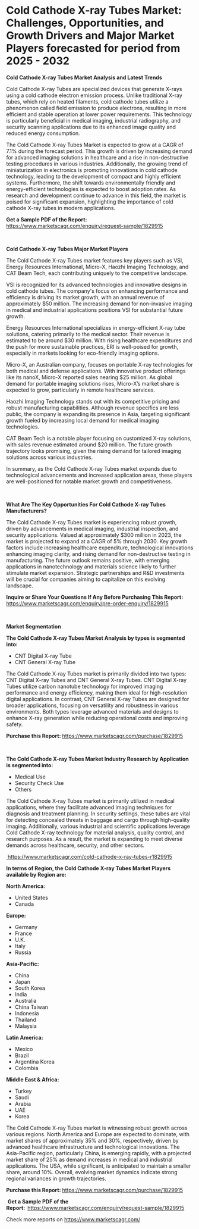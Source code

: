 <p><h1>Cold Cathode X-ray Tubes Market: Challenges, Opportunities, and Growth Drivers and Major Market Players forecasted for period from 2025 - 2032</h1></p><p><strong>Cold Cathode X-ray Tubes Market Analysis and Latest Trends</strong></p>
<p><p>Cold Cathode X-ray Tubes are specialized devices that generate X-rays using a cold cathode electron emission process. Unlike traditional X-ray tubes, which rely on heated filaments, cold cathode tubes utilize a phenomenon called field emission to produce electrons, resulting in more efficient and stable operation at lower power requirements. This technology is particularly beneficial in medical imaging, industrial radiography, and security scanning applications due to its enhanced image quality and reduced energy consumption.</p><p>The Cold Cathode X-ray Tubes Market is expected to grow at a CAGR of 7.1% during the forecast period. This growth is driven by increasing demand for advanced imaging solutions in healthcare and a rise in non-destructive testing procedures in various industries. Additionally, the growing trend of miniaturization in electronics is promoting innovations in cold cathode technology, leading to the development of compact and highly efficient systems. Furthermore, the shift towards environmentally friendly and energy-efficient technologies is expected to boost adoption rates. As research and development continue to advance in this field, the market is poised for significant expansion, highlighting the importance of cold cathode X-ray tubes in modern applications.</p></p>
<p><strong>Get a Sample PDF of the Report:&nbsp;</strong> <a href="https://www.marketscagr.com/enquiry/request-sample/1829915?utm_campaign=2652&utm_medium=2&utm_source=Github&utm_content=ia&utm_term=28022025&utm_id=cold-cathode-x-ray-tubes">https://www.marketscagr.com/enquiry/request-sample/1829915</a></p>
<p>&nbsp;</p>
<p><strong>Cold Cathode X-ray Tubes Major Market Players</strong></p>
<p><p>The Cold Cathode X-ray Tubes market features key players such as VSI, Energy Resources International, Micro-X, Haozhi Imaging Technology, and CAT Beam Tech, each contributing uniquely to the competitive landscape.</p><p>VSI is recognized for its advanced technologies and innovative designs in cold cathode tubes. The company's focus on enhancing performance and efficiency is driving its market growth, with an annual revenue of approximately $50 million. The increasing demand for non-invasive imaging in medical and industrial applications positions VSI for substantial future growth.</p><p>Energy Resources International specializes in energy-efficient X-ray tube solutions, catering primarily to the medical sector. Their revenue is estimated to be around $30 million. With rising healthcare expenditures and the push for more sustainable practices, ERI is well-poised for growth, especially in markets looking for eco-friendly imaging options.</p><p>Micro-X, an Australian company, focuses on portable X-ray technologies for both medical and defense applications. With innovative product offerings like its nanoX, Micro-X reported sales nearing $25 million. As global demand for portable imaging solutions rises, Micro-X’s market share is expected to grow, particularly in remote healthcare services.</p><p>Haozhi Imaging Technology stands out with its competitive pricing and robust manufacturing capabilities. Although revenue specifics are less public, the company is expanding its presence in Asia, targeting significant growth fueled by increasing local demand for medical imaging technologies.</p><p>CAT Beam Tech is a notable player focusing on customized X-ray solutions, with sales revenue estimated around $20 million. The future growth trajectory looks promising, given the rising demand for tailored imaging solutions across various industries.</p><p>In summary, as the Cold Cathode X-ray Tubes market expands due to technological advancements and increased application areas, these players are well-positioned for notable market growth and competitiveness.</p></p>
<p>&nbsp;</p>
<p><strong>What Are The Key Opportunities For Cold Cathode X-ray Tubes Manufacturers?</strong></p>
<p><p>The Cold Cathode X-ray Tubes market is experiencing robust growth, driven by advancements in medical imaging, industrial inspection, and security applications. Valued at approximately $300 million in 2023, the market is projected to expand at a CAGR of 5% through 2030. Key growth factors include increasing healthcare expenditure, technological innovations enhancing imaging clarity, and rising demand for non-destructive testing in manufacturing. The future outlook remains positive, with emerging applications in nanotechnology and materials science likely to further stimulate market expansion. Strategic partnerships and R&D investments will be crucial for companies aiming to capitalize on this evolving landscape.</p></p>
<p><strong>Inquire or Share Your Questions If Any Before Purchasing This Report:</strong> <a href="https://www.marketscagr.com/enquiry/pre-order-enquiry/1829915?utm_campaign=2652&utm_medium=2&utm_source=Github&utm_content=ia&utm_term=28022025&utm_id=cold-cathode-x-ray-tubes">https://www.marketscagr.com/enquiry/pre-order-enquiry/1829915</a></p>
<p>&nbsp;</p>
<p><strong>Market Segmentation</strong></p>
<p><strong>The Cold Cathode X-ray Tubes Market Analysis by types is segmented into:</strong></p>
<p><ul><li>CNT Digital X-ray Tube</li><li>CNT General X-ray Tube</li></ul></p>
<p><p>The Cold Cathode X-ray Tubes market is primarily divided into two types: CNT Digital X-ray Tubes and CNT General X-ray Tubes. CNT Digital X-ray Tubes utilize carbon nanotube technology for improved imaging performance and energy efficiency, making them ideal for high-resolution digital applications. In contrast, CNT General X-ray Tubes are designed for broader applications, focusing on versatility and robustness in various environments. Both types leverage advanced materials and designs to enhance X-ray generation while reducing operational costs and improving safety.</p></p>
<p><strong>Purchase this Report:&nbsp;</strong><a href="https://www.marketscagr.com/purchase/1829915?utm_campaign=2652&utm_medium=2&utm_source=Github&utm_content=ia&utm_term=28022025&utm_id=cold-cathode-x-ray-tubes">https://www.marketscagr.com/purchase/1829915</a></p>
<p>&nbsp;</p>
<p><strong>The Cold Cathode X-ray Tubes Market Industry Research by Application is segmented into:</strong></p>
<p><ul><li>Medical Use</li><li>Security Check Use</li><li>Others</li></ul></p>
<p><p>The Cold Cathode X-ray Tubes market is primarily utilized in medical applications, where they facilitate advanced imaging techniques for diagnosis and treatment planning. In security settings, these tubes are vital for detecting concealed threats in baggage and cargo through high-quality imaging. Additionally, various industrial and scientific applications leverage Cold Cathode X-ray technology for material analysis, quality control, and research purposes. As a result, the market is expanding to meet diverse demands across healthcare, security, and other sectors.</p></p>
<p><a href="https://www.marketscagr.com/cold-cathode-x-ray-tubes-r1829915?utm_campaign=2652&utm_medium=2&utm_source=Github&utm_content=ia&utm_term=28022025&utm_id=cold-cathode-x-ray-tubes">&nbsp;https://www.marketscagr.com/cold-cathode-x-ray-tubes-r1829915</a></p>
<p><strong>In terms of Region, the Cold Cathode X-ray Tubes Market Players available by Region are:</strong></p>
<p>
    <p> <strong> North America: </strong>
        <ul>
            <li>United States</li>
            <li>Canada</li>
        </ul>
        </p> 
    <p> <strong> Europe: </strong>
        <ul>
            <li>Germany</li>
            <li>France</li>
            <li>U.K.</li>
            <li>Italy</li>
            <li>Russia</li>
        </ul>
        </p> 
    <p> <strong> Asia-Pacific: </strong>
        <ul>
            <li>China</li>
            <li>Japan</li>
            <li>South Korea</li>
            <li>India</li>
            <li>Australia</li>
            <li>China Taiwan</li>
            <li>Indonesia</li>
            <li>Thailand</li>
            <li>Malaysia</li>
        </ul>
        </p> 
    <p> <strong> Latin America: </strong>
        <ul>
            <li>Mexico</li>
            <li>Brazil</li>
            <li>Argentina Korea</li>
            <li>Colombia</li>
        </ul>
        </p> 
    <p> <strong> Middle East & Africa: </strong>
        <ul>
            <li>Turkey</li>
            <li>Saudi</li>
            <li>Arabia</li>
            <li>UAE</li>
            <li>Korea</li>
        </ul>
    </p>
    </p>
<p><p>The Cold Cathode X-ray Tubes market is witnessing robust growth across various regions. North America and Europe are expected to dominate, with market shares of approximately 35% and 30%, respectively, driven by advanced healthcare infrastructure and technological innovations. The Asia-Pacific region, particularly China, is emerging rapidly, with a projected market share of 25% as demand increases in medical and industrial applications. The USA, while significant, is anticipated to maintain a smaller share, around 10%. Overall, evolving market dynamics indicate strong regional variances in growth trajectories.</p></p>
<p><strong>Purchase this Report: </strong><a href="https://www.marketscagr.com/purchase/1829915?utm_campaign=2652&utm_medium=2&utm_source=Github&utm_content=ia&utm_term=28022025&utm_id=cold-cathode-x-ray-tubes">https://www.marketscagr.com/purchase/1829915</a></p>
<p>&nbsp;<strong>Get a Sample PDF of the Report:&nbsp;&nbsp;</strong><a href="https://www.marketscagr.com/enquiry/request-sample/1829915?utm_campaign=2652&utm_medium=2&utm_source=Github&utm_content=ia&utm_term=28022025&utm_id=cold-cathode-x-ray-tubes">https://www.marketscagr.com/enquiry/request-sample/1829915</a></p>
<p><strong></strong></p>
<p>Check more reports on <a href="https://www.marketscagr.com/?utm_campaign=2652&utm_medium=2&utm_source=Github&utm_content=ia&utm_term=28022025&utm_id=cold-cathode-x-ray-tubes">https://www.marketscagr.com/</a></p>